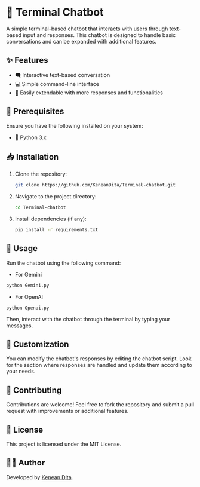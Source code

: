 # 🤖 Terminal Chatbot

A simple terminal-based chatbot that interacts with users through text-based input and responses. This chatbot is designed to handle basic conversations and can be expanded with additional features.

## ✨ Features
- 🗨️ Interactive text-based conversation
- 💻 Simple command-line interface
- 🔧 Easily extendable with more responses and functionalities

## 📌 Prerequisites
Ensure you have the following installed on your system:
- 🐍 Python 3.x

## 📥 Installation
1. Clone the repository:
   ```bash
   git clone https://github.com/KeneanDita/Terminal-chatbot.git
   ```
2. Navigate to the project directory:
   ```bash
   cd Terminal-chatbot
   ```
3. Install dependencies (if any):
   ```bash
   pip install -r requirements.txt
   ```

## 🚀 Usage
Run the chatbot using the following command:
- For Gemini
```bash
python Gemini.py
```
- For OpenAI
```bash
python Openai.py
```
Then, interact with the chatbot through the terminal by typing your messages.

## 🎨 Customization
You can modify the chatbot's responses by editing the chatbot script. Look for the section where responses are handled and update them according to your needs.

## 🤝 Contributing
Contributions are welcome! Feel free to fork the repository and submit a pull request with improvements or additional features.

## 📜 License
This project is licensed under the MIT License.

## 👨‍💻 Author
Developed by [Kenean Dita](https://github.com/KeneanDita).

